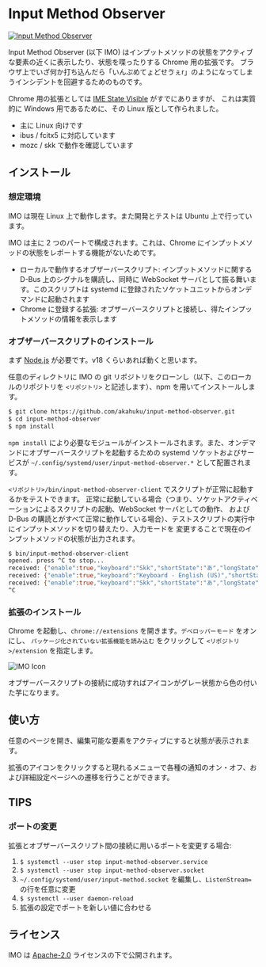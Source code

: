 # Input Method Observer

[![Input Method Observer](https://appsweets.net/input-method-observer/imo.png)](https://appsweets.net/input-method-observer/imo.mp4)

Input Method Observer (以下 IMO) はインプットメソッドの状態をアクティブな要素の近くに表示したり、状態を喋ったりする Chrome 用の拡張です。
ブラウザ上でいざ何か打ち込んだら「いんぷめてょどせゔぇr」のようになってしまうインシデントを回避するためのものです。

Chrome 用の拡張としては [IME State Visible](https://chrome.google.com/webstore/detail/ime-state-visible/mnbmnhpnniahlicddcllehggdjglfkeh) がすでにありますが、
これは実質的に Windows 用であるために、その Linux 版として作られました。

* 主に Linux 向けです
* ibus / fcitx5 に対応しています
* mozc / skk で動作を確認しています

## インストール

### 想定環境

IMO は現在 Linux 上で動作します。また開発とテストは Ubuntu 上で行っています。

IMO は主に 2 つのパートで構成されます。これは、Chrome にインプットメソッドの状態をレポートする機能がないためです。

* ローカルで動作するオブザーバースクリプト: インプットメソッドに関する D-Bus 上のシグナルを購読し、同時に WebSocket
  サーバとして振る舞います。このスクリプトは systemd に登録されたソケットユニットからオンデマンドに起動されます
* Chrome に登録する拡張: オブザーバースクリプトと接続し、得たインプットメソッドの情報を表示します

### オブザーバースクリプトのインストール

まず [Node.js](http://nodejs.org) が必要です。v18 くらいあれば動くと思います。

任意のディレクトリに IMO の git リポジトリをクローンし（以下、このローカルのリポジトリを `<リポジトリ>` と記述します）、npm を用いてインストールします。

```bash
$ git clone https://github.com/akahuku/input-method-observer.git
$ cd input-method-observer
$ npm install
```

`npm install` により必要なモジュールがインストールされます。また、オンデマンドにオブザーバースクリプトを起動するための systemd ソケットおよびサービスが `~/.config/systemd/user/input-method-observer.*` として配置されます。

`<リポジトリ>/bin/input-method-observer-client` でスクリプトが正常に起動するかをテストできます。
正常に起動している場合（つまり、ソケットアクティベーションによるスクリプトの起動、WebSocket サーバとしての動作、
および D-Bus の購読とがすべて正常に動作している場合）、テストスクリプトの実行中にインプットメソッドを切り替えたり、入力モードを
変更することで現在のインプットメソッドの状態が出力されます。

```bash
$ bin/input-method-observer-client
opened. press ^C to stop...
received: {"enable":true,"keyboard":"Skk","shortState":"あ","longState":"Hiragana"}
received: {"enable":true,"keyboard":"Keyboard - English (US)","shortState":"en","longState":"en"}
received: {"enable":true,"keyboard":"Skk","shortState":"あ","longState":"Hiragana"}
^C
```

### 拡張のインストール

Chrome を起動し、`chrome://extensions` を開きます。`デベロッパーモード` をオンにし、
`パッケージ化されていない拡張機能を読み込む` をクリックして `<リポジトリ>/extension` を指定します。

![IMO Icon](https://appsweets.net/input-method-observer/icon.png "拡張のアイコン")

オブザーバースクリプトの接続に成功すればアイコンがグレー状態から色の付いた芋になります。

## 使い方

任意のページを開き、編集可能な要素をアクティブにすると状態が表示されます。

拡張のアイコンをクリックすると現れるメニューで各種の通知のオン・オフ、および詳細設定ページへの遷移を行うことができます。

## TIPS

### ポートの変更

拡張とオブザーバースクリプト間の接続に用いるポートを変更する場合:

1. `$ systemctl --user stop input-method-observer.service`
2. `$ systemctl --user stop input-method-observer.socket`
3. `~/.config/systemd/user/input-method.socket` を編集し、`ListenStream=` の行を任意に変更
4. `$ systemctl --user daemon-reload`
5. 拡張の設定でポートを新しい値に合わせる

## ライセンス

IMO は [Apache-2.0](https://www.apache.org/licenses/LICENSE-2.0) ライセンスの下で公開されます。
